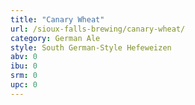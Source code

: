 ```yaml
---
title: "Canary Wheat"
url: /sioux-falls-brewing/canary-wheat/
category: German Ale
style: South German-Style Hefeweizen
abv: 0
ibu: 0
srm: 0
upc: 0
---
```


